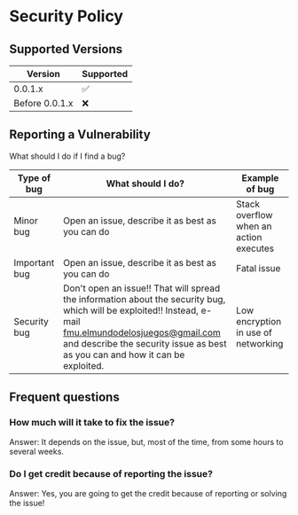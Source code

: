 # Security Policy

## Supported Versions

| Version | Supported          |
| ------- | ------------------ |
| 0.0.1.x  | :white_check_mark: |
| Before 0.0.1.x  | :x:                |

## Reporting a Vulnerability

What should I do if I find a bug?

| Type of bug | What should I do? | Example of bug |
|-------------|-------------------|----------------|
| Minor bug | Open an issue, describe it as best as you can do  | Stack overflow when an action executes |
| Important bug | Open an issue, describe it as best as you can do | Fatal issue |
| Security bug | Don't open an issue!! That will spread the information about the security bug, which will be exploited!! Instead, e-mail fmu.elmundodelosjuegos@gmail.com and describe the security issue as best as you can and how it can be exploited.| Low encryption in use of networking |

## Frequent questions

### How much will it take to fix the issue?

Answer: It depends on the issue, but, most of the time, from some hours to several weeks.

### Do I get credit because of reporting the issue?

Answer: Yes, you are going to get the credit because of reporting or solving the issue!

